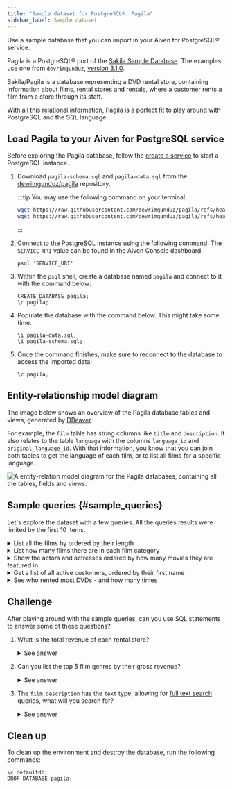 ```yaml
---
title: "Sample dataset for PostgreSQL®: Pagila"
sidebar_label: Sample dataset
---
```


Use a sample database that you can import in your Aiven for PostgreSQL® service.

Pagila is a PostgreSQL® port of the [Sakila Sample
Database](https://dev.mysql.com/doc/sakila/en/). The examples use one from
`devrimgunduz`, [version 3.1.0](https://github.com/devrimgunduz/pagila).

Sakila/Pagila is a database representing a DVD rental store, containing
information about films, rental stores and rentals, where a customer rents a film
from a store through its staff.

With all this relational information, Pagila is a perfect fit to play
around with PostgreSQL and the SQL language.

## Load Pagila to your Aiven for PostgreSQL service

Before exploring the Pagila database, follow the
[create a service](/docs/platform/howto/create_new_service) to start a PostgreSQL instance.

1.  Download `pagila-schema.sql` and `pagila-data.sql` from the
    [devrimgunduz/pagila](https://github.com/devrimgunduz/pagila/tree/master) repository.

    :::tip
    You may use the following command on your terminal:

    ```bash
    wget https://raw.githubusercontent.com/devrimgunduz/pagila/refs/heads/master/pagila-schema.sql
    wget https://raw.githubusercontent.com/devrimgunduz/pagila/refs/heads/master/pagila-data.sql
    ```

    :::

1.  Connect to the PostgreSQL instance using the following command. The
    `SERVICE_URI` value can be found in the Aiven Console dashboard.

    ```shell
    psql 'SERVICE_URI'
    ```

1.  Within the `psql` shell, create a database named `pagila` and
    connect to it with the command below:

    ```psql
    CREATE DATABASE pagila;
    \c pagila;
    ```

1.  Populate the database with the command below. This might take some
    time.

    ```psql
    \i pagila-data.sql;
    \i pagila-schema.sql;
    ```

1.  Once the command finishes, make sure to reconnect to the database to
    access the imported data:

    ```psql
    \c pagila;
    ```

## Entity-relationship model diagram

The image below shows an overview of the Pagila database tables and
views, generated by [DBeaver](https://dbeaver.io).

For example, the `film` table has string columns like `title`
and `description`. It also relates to the table `language` with the
columns `language_id` and `original_language_id`. With that information,
you know that you can join both tables to get the language of each film,
or to list all films for a specific language.

![A entity-relation model diagram for the Pagila databases, containing all the tables, fields and views.](/images/content/products/postgresql/pagila-erm.png)

## Sample queries {#sample_queries}

Let's explore the dataset with a few queries. All the queries results
were limited by the first 10 items.

<details><summary>
List all the films by ordered by their length
</summary>

```sql
select
    film_id,
    title,
    length
from
    film
order by
    length desc;
```

```text
| film_id | title              | length |
| ------- | ------------------ | ------ |
| 426     | HOME PITY          | 185    |
| 690     | POND SEATTLE       | 185    |
| 609     | MUSCLE BRIGHT      | 185    |
| 991     | WORST BANGER       | 185    |
| 182     | CONTROL ANTHEM     | 185    |
| 141     | CHICAGO NORTH      | 185    |
| 349     | GANGS PRIDE        | 185    |
| 212     | DARN FORRESTER     | 185    |
| 817     | SOLDIERS EVOLUTION | 185    |
| 872     | SWEET BROTHERHOOD  | 185    |
```

</details>

<details><summary>
List how many films there are in each film category
</summary>

```sql
select
    category.name,
    count(category.name) category_count
from
    category
left join film_category on
    category.category_id = film_category.category_id
left join film on
    film_category.film_id = film.film_id
group by
    category.name
order by
    category_count desc;
```

```text
| name        | category_count |
| ----------- | -------------- |
| Sports      | 74             |
| Foreign     | 73             |
| Family      | 69             |
| Documentary | 68             |
| Animation   | 66             |
| Action      | 64             |
| New         | 63             |
| Drama       | 62             |
| Sci-Fi      | 61             |
| Games       | 61             |
```

</details>

<details><summary>
Show the actors and actresses ordered by how many movies they are
featured in
</summary>

```sql
select
    actor.first_name,
    actor.last_name,
    count(actor.first_name) featured_count
from
    actor
left join film_actor on
    actor.actor_id = film_actor.actor_id
group by
    actor.first_name,
    actor.last_name
order by
    featured_count desc;
```

```text
| first_name | last_name | featured_count |
| ---------- | --------- | -------------- |
| SUSAN      | DAVIS     | 54             |
| GINA       | DEGENERES | 42             |
| WALTER     | TORN      | 41             |
| MARY       | KEITEL    | 40             |
| MATTHEW    | CARREY    | 39             |
| SANDRA     | KILMER    | 37             |
| SCARLETT   | DAMON     | 36             |
| VIVIEN     | BASINGER  | 35             |
| VAL        | BOLGER    | 35             |
| GROUCHO    | DUNST     | 35             |
```

</details>

<details><summary>
Get a list of all active customers, ordered by their first name
</summary>

```sql
select
    first_name,
    last_name
from
    customer
where
    active = 1
order by first_name asc;
```

```text
| first_name | last_name |
| ---------- | --------- |
| MARY       | SMITH     |
| PATRICIA   | JOHNSON   |
| LINDA      | WILLIAMS  |
| BARBARA    | JONES     |
| ELIZABETH  | BROWN     |
| JENNIFER   | DAVIS     |
| MARIA      | MILLER    |
| SUSAN      | WILSON    |
| MARGARET   | MOORE     |
| DOROTHY    | TAYLOR    |
```

</details>

<details><summary>
See who rented most DVDs - and how many times
</summary>

```sql
select
    customer.first_name,
    customer.last_name,
    count(customer.first_name) rentals_count
from
    customer
left join rental on
    customer.customer_id = rental.customer_id
group by
    customer.first_name,
    customer.last_name
order by rentals_count desc;
```

```text
| first_name | last_name | rentals_count |
| ---------- | --------- | ------------- |
| ELEANOR    | HUNT      | 46            |
| KARL       | SEAL      | 45            |
| CLARA      | SHAW      | 42            |
| MARCIA     | DEAN      | 42            |
| TAMMY      | SANDERS   | 41            |
| WESLEY     | BULL      | 40            |
| SUE        | PETERS    | 40            |
| MARION     | SNYDER    | 39            |
| RHONDA     | KENNEDY   | 39            |
| TIM        | CARY      | 39            |
```

</details>

## Challenge

After playing around with the sample queries, can you use SQL statements
to answer some of these questions?

1.  What is the total revenue of each rental store?

    <details><summary>
    See answer
    </summary>

    ```sql
    select
        store.store_id,
        sum(payment.amount) as "total revenue"
    from
        store
    left join inventory on
        inventory.store_id = store.store_id
    left join rental on
        rental.inventory_id = inventory.inventory_id
    left join payment on
        payment.rental_id = rental.rental_id
    where
        payment.amount is not null
    group by
        store.store_id
    order by
        sum(payment.amount) desc;
    ```

    ```text
    | store_id | total revenue |
    | -------- | ------------- |
    | 2        | 33726.77      |
    | 1        | 33689.74      |
    ```

    </details>

1.  Can you list the top 5 film genres by their gross revenue?

    <details><summary>
    See answer
    </summary>

    ```sql
    select
        category.name,
        film.title,
        sum(payment.amount) as "gross revenue"
    from
        film
    left join film_category on
        film_category.film_id = film.film_id
    left join category on
        film_category.category_id = category.category_id
    left join inventory on
        inventory.film_id = film.film_id
    left join rental on
        rental.inventory_id = inventory.inventory_id
    left join payment
        on payment.rental_id = rental.rental_id
    where
        payment.amount is not null
    group by
        category.name,
        film.title
    order by
        sum(payment.amount) desc
    limit 5;
    ```

    ```text
    | name        | title             | gross revenue |
    | ----------- | ----------------- | ------------- |
    | Music       | TELEGRAPH VOYAGE  | 231.73        |
    | Documentary | WIFE TURN         | 223.69        |
    | Comedy      | ZORRO ARK         | 214.69        |
    | Sci-Fi      | GOODFELLAS SALUTE | 209.69        |
    | Sports      | SATURDAY LAMBS    | 204.72        |
    ```

    </details>

1.  The `film.description` has the `text` type, allowing for [full text
    search](https://www.postgresql.org/docs/current/textsearch.html)
    queries, what will you search for?

    <details><summary>
    See answer
    </summary>

    ```sql
    -- Select all descriptions with the words "documentary" and "robot"

    select
        film.title,
        film.description
    from
        film
    where
        to_tsvector(film.description) @@ to_tsquery('documentary & robot');
    ```

    ```text
    | title            | description                                                                                                        |
    | ---------------- | ------------------------------------------------------------------------------------------------------------------ |
    | CASPER DRAGONFLY | A Intrepid Documentary of a Boat And a Crocodile who must Chase a Robot in The Sahara Desert                       |
    | CHAINSAW UPTOWN  | A Beautiful Documentary of a Boy And a Robot who must Discover a Squirrel in Australia                             |
    | CONTROL ANTHEM   | A Fateful Documentary of a Robot And a Student who must Battle a Cat in A Monastery                                |
    | CROSSING DIVORCE | A Beautiful Documentary of a Dog And a Robot who must Redeem a Womanizer in Berlin                                 |
    | KANE EXORCIST    | A Epic Documentary of a Composer And a Robot who must Overcome a Car in Berlin                                     |
    | RUNNER MADIGAN   | A Thoughtful Documentary of a Crocodile And a Robot who must Outrace a Womanizer in The Outback                    |
    | SOUTH WAIT       | A Amazing Documentary of a Car And a Robot who must Escape a Lumberjack in An Abandoned Amusement Park             |
    | SWEDEN SHINING   | A Taut Documentary of a Car And a Robot who must Conquer a Boy in The Canadian Rockies                             |
    | VIRGIN DAISY     | A Awe-Inspiring Documentary of a Robot And a Mad Scientist who must Reach a Database Administrator in A Shark Tank |
    ```

    </details>

## Clean up

To clean up the environment and destroy the database, run the following
commands:

```psql
\c defaultdb;
DROP DATABASE pagila;
```
